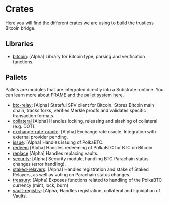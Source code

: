 # Crates

Here you will find the different crates we are using to build the trustless Bitcoin bridge.

## Libraries

- [bitcoin](./bitcoin): [Alpha] Library for Bitcoin type, parsing and verification functions.

## Pallets

Pallets are modules that are integrated directly into a Substrate runtime. You can learn more about [FRAME and the pallet system here](https://substrate.dev/docs/en/conceptual/runtime/frame).

- [btc-relay](./btc-relay): [Alpha] Stateful SPV client for Bitcoin. Stores Bitcoin main chain, tracks forks, verifies Merkle proofs and validates specific transaction formats.
- [collateral](./collateral) [Alpha] Handles locking, releasing and slashing of collateral (e.g. DOT).
- [exchange-rate-oracle](./exchange-rate-oracle): [Alpha] Exchange rate oracle. Integration with external provider pending.
- [issue](./issue): [Alpha] Handles issuing of PolkaBTC.
- [redeem](./redeem) [Alpha] Handles redeeming of PolkaBTC for BTC on Bitcoin.
- [replace](./replace) [Alpha] Handles replacing vaults.
- [security](./security): [Alpha] Security module, handling BTC Parachain status changes (error handling).
- [staked-relayers](./staked-relayers): [Alpha] Handles registration and stake of Staked Relayers, as well as voting on Parachain status changes.
- [treasury](./treasury): [Alpha] Exposes functions related to handling of the PolkaBTC currency (mint, lock, burn)
- [vault-registry](./vault-registry): [Alpha] Handles registration, collateral and liquidation of Vaults.
